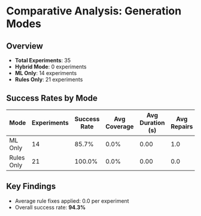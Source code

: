 # Comparative Analysis: Generation Modes

## Overview

- **Total Experiments**: 35
- **Hybrid Mode**: 0 experiments
- **ML Only**: 14 experiments
- **Rules Only**: 21 experiments

## Success Rates by Mode

| Mode | Experiments | Success Rate | Avg Coverage | Avg Duration (s) | Avg Repairs |
|------|-------------|--------------|--------------|------------------|-------------|
| ML Only | 14 | 85.7% | 0.0% | 0.00 | 1.0 |
| Rules Only | 21 | 100.0% | 0.0% | 0.00 | 0.0 |

## Key Findings

- Average rule fixes applied: 0.0 per experiment
- Overall success rate: **94.3%**
